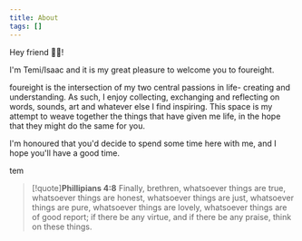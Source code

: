 ```yaml
---
title: About
tags: []
---
```

Hey friend 👋🏽!

I'm Temi/Isaac and it is my great pleasure to welcome you to foureight.

foureight is the intersection of my two central passions in life- creating and understanding. As such, I enjoy collecting, exchanging and reflecting on words, sounds, art and whatever else I find inspiring. This space is my attempt to weave together the things that have given me life, in the hope that they might do the same for you.

I'm honoured that you'd decide to spend some time here with me, and I hope you'll have a good time.

tem

> [!quote]**Phillipians 4:8**
> Finally, brethren, whatsoever things are true, whatsoever things are honest, whatsoever things are just, whatsoever things are pure, whatsoever things are lovely, whatsoever things are of good report; if there be any virtue, and if there be any praise, think on these things.
